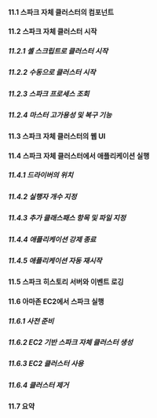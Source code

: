 #### 11.1 스파크 자체 클러스터의 컴포넌트

#### 11.2 스파크 자체 클러스터 시작
##### 11.2.1 셸 스크립트로 클러스터 시작
##### 11.2.2 수동으로 클러스터 시작
##### 11.2.3 스파크 프로세스 조회
##### 11.2.4 마스터 고가용성 및 복구 기능

#### 11.3 스파크 자체 클러스터의 웹 UI

#### 11.4 스파크 자체 클러스터에서 애플리케이션 실행
##### 11.4.1 드라이버의 위치
##### 11.4.2 실행자 개수 지정
##### 11.4.3 추가 클래스패스 항목 및 파일 지정
##### 11.4.4 애플리케이션 강제 종료
##### 11.4.5 애플리케이션 자동 재시작

#### 11.5 스파크 히스토리 서버와 이벤트 로깅

#### 11.6 아마존 EC2에서 스파크 실행
##### 11.6.1 사전 준비
##### 11.6.2 EC2 기반 스파크 자체 클러스터 생성
##### 11.6.3 EC2 클러스터 사용
##### 11.6.4 클러스터 제거

#### 11.7 요약